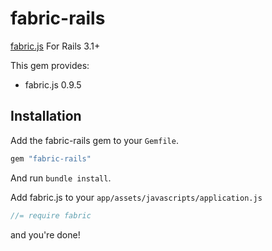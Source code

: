 # fabric-rails

[fabric.js](http://fabricjs.com/) For Rails 3.1+

This gem provides:

  * fabric.js 0.9.5

## Installation

Add the fabric-rails gem to your `Gemfile`.

```ruby
gem "fabric-rails"
```

And run `bundle install`.

Add fabric.js to your `app/assets/javascripts/application.js`

```js
//= require fabric
```

and you're done!